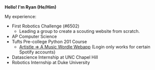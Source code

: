 **Hello!
I'm Ryan (He/Him)**

My experience:
- First Robotics Challenge (#6502)
  - Leading a group to create a scouting website from scratch.
- AP Computer Science 
- Tufts Pre-college Python 201 Course
  - [Artistle => A Music Wordle Webapp](https://ryfi.pythonanywhere.com/single-player) (Login only works for certain Spotify accounts)
- Datascience Internship at UNC Chapel Hill
- Robotics Internship at Duke University
